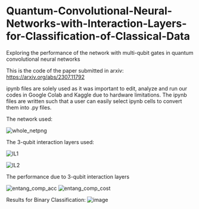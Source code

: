 # Quantum-Convolutional-Neural-Networks-with-Interaction-Layers-for-Classification-of-Classical-Data
Exploring the performance of the network with multi-qubit gates in quantum convolutional neural networks

This is the code of the paper submitted in arxiv: https://arxiv.org/abs/2307.11792

ipynb files are solely used as it was important to edit, analyze and run our codes in Google Colab and Kaggle due to hardware limitations.
The ipynb files are written such that a user can easily select ipynb cells to convert them into .py files.

The network used:

![whole_netpng](https://github.com/chacconed/Quantum-Convolutional-Neural-Networks-with-Interaction-Layers-for-Classification-of-Classical-Data/assets/69166614/a8c2b911-4d59-4d8d-a5a3-5f1fcd3f4122)


The 3-qubit interaction layers used:

![IL1](https://github.com/chacconed/Quantum-Convolutional-Neural-Networks-with-Interaction-Layers-for-Classification-of-Classical-Data/assets/69166614/ba5c66df-9e65-41ce-95bb-d7e9cae16247)

![IL2](https://github.com/chacconed/Quantum-Convolutional-Neural-Networks-with-Interaction-Layers-for-Classification-of-Classical-Data/assets/69166614/bcf71771-a84b-4fc0-a8cf-989538b68814)



The performance due to 3-qubit interaction layers

![entang_comp_acc](https://github.com/chacconed/Quantum-Convolutional-Neural-Networks-with-Interaction-Layers-for-Classification-of-Classical-Data/assets/69166614/95e85777-9adc-4a5d-b7cf-b437e1e47bfc)
![entang_comp_cost](https://github.com/chacconed/Quantum-Convolutional-Neural-Networks-with-Interaction-Layers-for-Classification-of-Classical-Data/assets/69166614/6e35c8e4-4130-4f81-86b0-e64b705e65e4)

Results for Binary Classification:
![image](https://github.com/chacconed/Quantum-Convolutional-Neural-Networks-with-Interaction-Layers-for-Classification-of-Classical-Data/assets/69166614/753f5b2b-d463-4326-93dd-63dbd430f7be)


